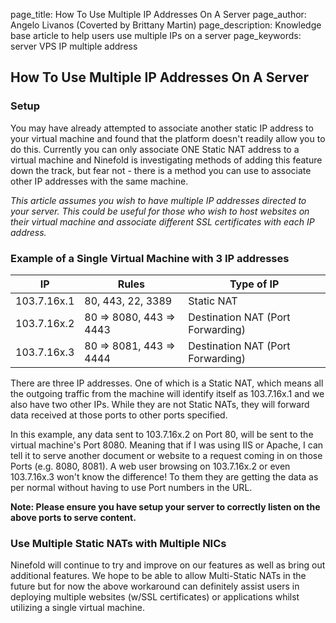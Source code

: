 page_title:       How To Use Multiple IP Addresses On A Server
page_author:      Angelo Livanos (Coverted by Brittany Martin)
page_description: Knowledge base article to help users use multiple IPs on a server page_keywords:    server VPS IP multiple address

## How To Use Multiple IP Addresses On A Server

### Setup

You may have already attempted to associate another static IP address to your virtual machine and found that the platform doesn't readily allow you to do this. Currently you can only associate ONE Static NAT address to a virtual machine and Ninefold is investigating methods of adding this feature down the track, but fear not - there is a method you can use to associate other IP addresses with the same machine.

_This article assumes you wish to have multiple IP addresses directed to your server. This could be useful for those who wish to host websites on their virtual machine and associate different SSL certificates with each IP address._

### Example of a Single Virtual Machine with 3 IP addresses

| IP          | Rules                   | Type of IP                        |  
|-------------|-------------------------|-----------------------------------|
| 103.7.16x.1 | 80, 443, 22, 3389       | Static NAT                        | 
| 103.7.16x.2 | 80 => 8080, 443 => 4443 | Destination NAT (Port Forwarding) |     
| 103.7.16x.3 | 80 => 8081, 443 => 4444 | Destination NAT (Port Forwarding) |   


There are three IP addresses. One of which is a Static NAT, which means all the outgoing traffic from the machine will identify itself as 103.7.16x.1 and we also have two other IPs. While they are not Static NATs, they will forward data received at those ports to other ports specified.

In this example, any data sent to 103.7.16x.2 on Port 80, will be sent to the virtual machine's Port 8080. Meaning that if I was using IIS or Apache, I can tell it to serve another document or website to a request coming in on those Ports (e.g. 8080, 8081). A web user browsing on 103.7.16x.2 or even 103.7.16x.3 won't know the difference! To them they are getting the data as per normal without having to use Port numbers in the URL.

__Note: Please ensure you have setup your server to correctly listen on the above ports to serve content.__

### Use Multiple Static NATs with Multiple NICs 

Ninefold will continue to try and improve on our features as well as bring out additional features. We hope to be able to allow Multi-Static NATs in the future but for now the above workaround can definitely assist users in deploying multiple websites (w/SSL certificates) or applications whilst utilizing a single virtual machine.